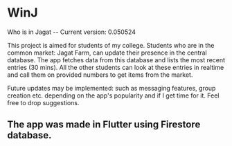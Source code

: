 # WinJ

Who is in Jagat -- Current version: 0.050524

This project is aimed for students of my college. Students who are in the common market: Jagat Farm, can update their presence in the central database. The app fetches data from this database and lists the most recent entries (30 mins). All the other students can look at these entries in realtime and call them on provided numbers to get items from the market.

Future updates may be implemented: such as messaging features, group creation etc. depending on the app's popularity and if I get time for it. 
Feel free to drop suggestions. 
## The app was made in Flutter using Firestore database.
